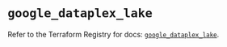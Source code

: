 # `google_dataplex_lake`

Refer to the Terraform Registry for docs: [`google_dataplex_lake`](https://registry.terraform.io/providers/hashicorp/google/6.43.0/docs/resources/dataplex_lake).
